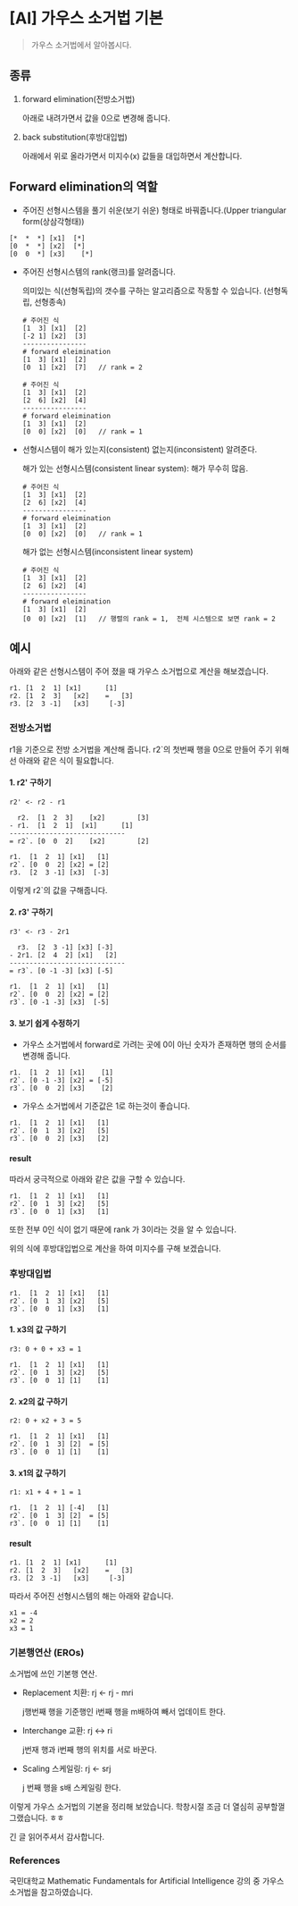 # [AI] 가우스 소거법 기본

> 가우스 소거법에서 알아봅시다.



## 종류

1. forward elimination(전방소거법)

   아래로 내려가면서 값을 0으로 변경해 줍니다.
2. back substitution(후방대입법)

   아래에서 위로 올라가면서 미지수(x) 값들을 대입하면서 계산합니다.



## Forward elimination의 역할

-  주어진 선형시스템을 풀기 쉬운(보기 쉬운) 형태로 바꿔줍니다.(Upper triangular form(상삼각형태))

  ```
  [*  *  *] [x1]  [*]
  [0  *  *] [x2]  [*]
  [0  0  *] [x3]	[*]
  ```

  

- 주어진 선형시스템의 rank(랭크)를 알려줍니다.

  의미있는 식(선형독립)의 갯수를 구하는 알고리즘으로 작동할 수 있습니다. (선형독립, 선형종속)

  ```
  # 주어진 식
  [1  3] [x1]  [2]
  [-2 1] [x2]  [3]
  ----------------
  # forward eleimination
  [1  3] [x1]  [2]
  [0  1] [x2]  [7]   // rank = 2
  ```

  ```
  # 주어진 식
  [1  3] [x1]  [2]
  [2  6] [x2]  [4]
  ----------------
  # forward eleimination
  [1  3] [x1]  [2]
  [0  0] [x2]  [0]   // rank = 1
  ```

- 선형시스템이 해가 있는지(consistent) 없는지(inconsistent) 알려준다.

  해가 있는 선형시스템(consistent linear system): 해가 무수히 많음.

  ```
  # 주어진 식
  [1  3] [x1]  [2]
  [2  6] [x2]  [4]
  ----------------
  # forward eleimination
  [1  3] [x1]  [2]
  [0  0] [x2]  [0]   // rank = 1
  ```

  해가 없는 선형시스템(inconsistent linear system)

  ```
  # 주어진 식
  [1  3] [x1]  [2]
  [2  6] [x2]  [4]
  ----------------
  # forward eleimination
  [1  3] [x1]  [2]
  [0  0] [x2]  [1]   // 행렬의 rank = 1,  전체 시스템으로 보면 rank = 2
  ```

  

## 예시

아래와 같은 선형시스템이 주어 졌을 때 가우스 소거법으로 계산을 해보겠습니다.

```
r1. [1  2  1] [x1]		[1]
r2. [1  2  3]	[x2]	=	[3]
r3. [2  3 -1]	[x3]	 [-3]
```


### 전방소거법

r1을 기준으로 전방 소거법을 계산해 줍니다. r2`의 첫번째 행을 0으로 만들어 주기 위해선 아래와 같은 식이 필요합니다.

#### 1. r2' 구하기

`r2' <- r2 - r1`

```
  r2.  [1  2  3]	[x2]		[3]
- r1.  [1  2  1]  [x1]		[1]
-----------------------------
= r2`. [0  0  2]	[x2]		[2]
```

```
r1.  [1  2  1] [x1]	  [1]
r2`. [0  0  2] [x2]	= [2]
r3.  [2  3 -1] [x3]	 [-3]
```

이렇게 r2`의 값을 구해줍니다.

#### 2. r3' 구하기

`r3' <- r3 - 2r1`

```
  r3.  [2  3 -1] [x3] [-3]
- 2r1. [2  4  2] [x1]	[2]
-----------------------------
= r3`. [0 -1 -3] [x3] [-5]
```

```
r1.  [1  2  1] [x1]	  [1]
r2`. [0  0  2] [x2]	= [2]
r3`. [0 -1 -3] [x3]  [-5]
```

#### 3. 보기 쉽게 수정하기

- 가우스 소거법에서 forward로 가려는 곳에 0이 아닌 숫자가 존재하면 행의 순서를 변경해 줍니다.

```
r1.  [1  2  1] [x1]	   [1]
r2`. [0 -1 -3] [x2] = [-5]
r3`. [0  0  2] [x3]	   [2]
```

- 가우스 소거법에서 기준값은 1로 하는것이 좋습니다.

```
r1.  [1  2  1] [x1]	  [1]
r2`. [0  1  3] [x2]   [5]
r3`. [0  0  2] [x3]	  [2]
```

#### result

따라서 궁극적으로 아래와 같은 값을 구할 수 있습니다.

```
r1.  [1  2  1] [x1]	  [1]
r2`. [0  1  3] [x2]   [5]
r3`. [0  0  1] [x3]	  [1]
```

또한 전부 0인 식이 없기 때문에 rank 가 3이라는 것을 알 수 있습니다.

위의 식에 후방대입법으로 계산을 하여 미지수를 구해 보겠습니다.



### 후방대입법

````
r1.  [1  2  1] [x1]	  [1]
r2`. [0  1  3] [x2]   [5]
r3`. [0  0  1] [x3]	  [1]
````

#### 1. x3의 값 구하기

`r3: 0 + 0 + x3 = 1`

```
r1.  [1  2  1] [x1]	  [1]
r2`. [0  1  3] [x2]   [5]
r3`. [0  0  1] [1]	  [1]
```

#### 2. x2의 값 구하기

`r2: 0 + x2 + 3 = 5`

```
r1.  [1  2  1] [x1]	  [1]
r2`. [0  1  3] [2]  = [5]
r3`. [0  0  1] [1]	  [1]
```

#### 3. x1의 값 구하기

`r1: x1 + 4 + 1 = 1`

```\
r1.  [1  2  1] [-4]	  [1]
r2`. [0  1  3] [2]  = [5]
r3`. [0  0  1] [1]	  [1]
```



#### result

```
r1. [1  2  1] [x1]		[1]
r2. [1  2  3]	[x2]	=	[3]
r3. [2  3 -1]	[x3]	 [-3]
```

따라서 주어진 선형시스템의 해는 아래와 같습니다.

```
x1 = -4
x2 = 2
x3 = 1
```



### 기본행연산 (EROs)

소거법에 쓰인 기본행 연산.

- Replacement 치환: rj <- rj - mri

  j행번째 행을 기준행인 i번째 행을 m배하여 빼서 업데이트 한다.

- Interchange 교환: rj <-> ri

  j번재 행과 i번째 행의 위치를 서로 바꾼다.

- Scaling 스케일링: rj <- srj

  j 번째 행을 s배 스케일링 한다.



이렇게 가우스 소거법의 기본을 정리해 보았습니다. 학창시절 조금 더 열심히 공부할껄 그랬습니다. ㅎㅎ 

긴 글 읽어주셔서 감사합니다.



### References

국민대학교 Mathematic Fundamentals for Artificial Intelligence 강의 중 가우스 소거법을 참고하였습니다.